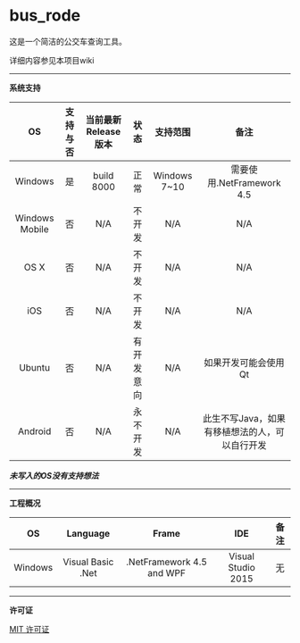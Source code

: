 # bus_rode

这是一个简洁的公交车查询工具。

详细内容参见本项目wiki

---
**系统支持**

| OS            | 支持与否      | 当前最新Release版本  |状态    | 支持范围 | 备注 |
| :-------------: |:-------------:| :-------------------:| :-----:| :-----:| :-----:|
| Windows | 是 | build 8000 | 正常 | Windows 7~10 | 需要使用.NetFramework 4.5 |
| Windows Mobile |否|N/A|不开发|N/A|N/A|
| OS X|否|N/A|不开发|N/A|N/A|
| iOS|否|N/A|不开发|N/A|N/A|
|Ubuntu|否|N/A|有开发意向|N/A|如果开发可能会使用Qt|
|Android|否|N/A|永不开发|N/A|此生不写Java，如果有移植想法的人，可以自行开发|

***未写入的OS没有支持想法***

---
**工程概况**
  
|OS| Language            | Frame     | IDE  | 备注 |
|:-------------:| :-------------: |:-------------:| :-----:| :-----:|
|Windows|Visual Basic .Net|.NetFramework 4.5 and WPF | Visual Studio 2015|无|

---
**许可证**

[MIT 许可证](https://github.com/yyc12345/bus_rode/blob/master/LICENSE "MIT许可证")
